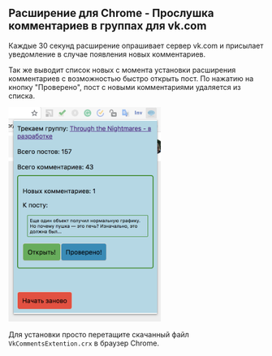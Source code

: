 ## Расширение для Chrome - Прослушка комментариев в группах для vk.com


Каждые 30 секунд расширение опрашивает сервер vk.com и присылает уведомление в случае появления новых комментариев.

Так же выводит список новых с момента установки расширения комментариев с возможностью быстро открыть пост. По нажатию на кнопку "Проверено", пост с новыми комментариями удаляется из списка.

<img src="example.png" width=300>

Для установки просто перетащите скачанный файл `VkCommentsExtention.crx` в браузер Chrome.